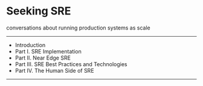 # Seeking SRE

conversations about running production systems as scale

---

* Introduction
* Part I. SRE Implementation
* Part II. Near Edge SRE
* Part III. SRE Best Practices and Technologies
* Part IV. The Human Side of SRE

---
